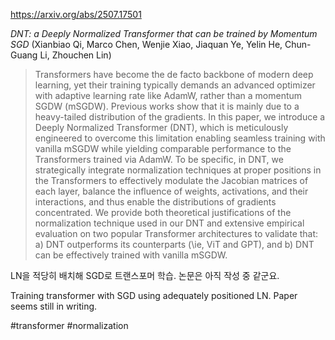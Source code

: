 https://arxiv.org/abs/2507.17501

*DNT: a Deeply Normalized Transformer that can be trained by Momentum SGD* (Xianbiao Qi, Marco Chen, Wenjie Xiao, Jiaquan Ye, Yelin He, Chun-Guang Li, Zhouchen Lin)

> Transformers have become the de facto backbone of modern deep learning, yet their training typically demands an advanced optimizer with adaptive learning rate like AdamW, rather than a momentum SGDW (mSGDW). Previous works show that it is mainly due to a heavy-tailed distribution of the gradients. In this paper, we introduce a Deeply Normalized Transformer (DNT), which is meticulously engineered to overcome this limitation enabling seamless training with vanilla mSGDW while yielding comparable performance to the Transformers trained via AdamW. To be specific, in DNT, we strategically integrate normalization techniques at proper positions in the Transformers to effectively modulate the Jacobian matrices of each layer, balance the influence of weights, activations, and their interactions, and thus enable the distributions of gradients concentrated. We provide both theoretical justifications of the normalization technique used in our DNT and extensive empirical evaluation on two popular Transformer architectures to validate that: a) DNT outperforms its counterparts (\ie, ViT and GPT), and b) DNT can be effectively trained with vanilla mSGDW.

LN을 적당히 배치해 SGD로 트랜스포머 학습. 논문은 아직 작성 중 같군요.

<english>
Training transformer with SGD using adequately positioned LN. Paper seems still in writing.
</english>

#transformer #normalization 